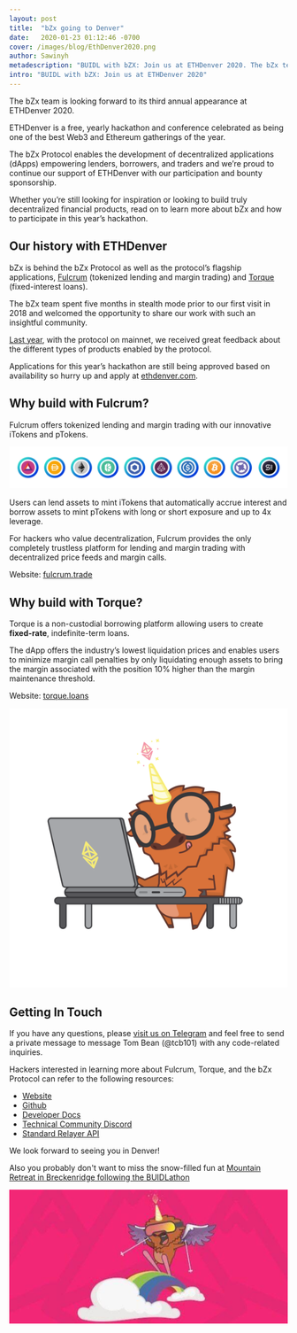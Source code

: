 ```yaml
---
layout: post
title:  "bZx going to Denver"
date:   2020-01-23 01:12:46 -0700
cover: /images/blog/EthDenver2020.png
author: Sawinyh
metadescription: "BUIDL with bZX: Join us at ETHDenver 2020. The bZx team is looking forward to its third annual appearance at ETHDenver 2020."
intro: "BUIDL with bZX: Join us at ETHDenver 2020"
---
```


The bZx team is looking forward to its third annual appearance at ETHDenver 2020.

ETHDenver is a free, yearly hackathon and conference celebrated as being one of the best Web3 and Ethereum gatherings of the year.

The bZx Protocol enables the development of decentralized applications (dApps) empowering lenders, borrowers, and traders and we’re proud to continue our support of ETHDenver with our participation and bounty sponsorship.

Whether you’re still looking for inspiration or looking to build truly decentralized financial products, read on to learn more about bZx and how to participate in this year’s hackathon.

## Our history with ETHDenver

bZx is behind the bZx Protocol as well as the protocol’s flagship applications, [Fulcrum](https://fulcrum.trade/) (tokenized lending and margin trading) and [Torque](https://torque.loans/) (fixed-interest loans).

The bZx team spent five months in stealth mode prior to our first visit in 2018 and welcomed the opportunity to share our work with such an insightful community.

[Last year](/blog/our-favorite-conference-buidl-at-ethdenver), with the protocol on mainnet, we received great feedback about the different types of products enabled by the protocol.

Applications for this year’s hackathon are still being approved based on availability so hurry up and apply at [ethdenver.com](https://www.ethdenver.com/).


## Why build with Fulcrum?

Fulcrum offers tokenized lending and margin trading with our innovative iTokens and pTokens.

![](/images/itokens.png)

Users can lend assets to mint iTokens that automatically accrue interest and borrow assets to mint pTokens with long or short exposure and up to 4x leverage.

For hackers who value decentralization, Fulcrum provides the only completely trustless platform for lending and margin trading with decentralized price feeds and margin calls.

Website: [fulcrum.trade](https://fulcrum.trade/)

## Why build with Torque?

Torque is a non-custodial borrowing platform allowing users to create **fixed-rate**, indefinite-term loans.

The dApp offers the industry’s lowest liquidation prices and enables users to minimize margin call penalties by only liquidating enough assets to bring the margin associated with the position 10% higher than the margin maintenance threshold.

Website: [torque.loans](https://torque.loans/)

![](/images/blog/bufficorn_nerd1.png)

## Getting In Touch

If you have any questions, please [visit us on Telegram](https://t.me/b0xNet) and feel free to send a private message to message Tom Bean (@tcb101) with any code-related inquiries.

Hackers interested in learning more about Fulcrum, Torque, and the bZx Protocol can refer to the following resources:

- [Website](https://bzx.network/)
- [Github](https://github.com/bzxnetwork)
- [Developer Docs](https://docs.bzx.network/)
- [Technical Community Discord](https://bzx.network/discord)
- [Standard Relayer API](https://sra.bamboorelay.com/)

We look forward to seeing you in Denver!

Also you probably don't want to miss the snow-filled fun at [Mountain Retreat in Breckenridge following the BUIDLathon](https://ethdenver.com/retreat/)  

![](/images/blog/EOMBtXnU4AAJYYo.jpeg)
